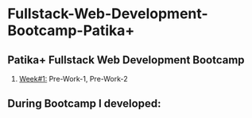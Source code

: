 # Fullstack-Web-Development-Bootcamp-Patika+
## Patika+ Fullstack Web Development Bootcamp

1. [Week#1:](https://github.com/wvazabi/Fullstack-Web-Development-Bootcamp-Patika-/tree/main/Week%20%231) Pre-Work-1, Pre-Work-2 

## During Bootcamp I developed:
